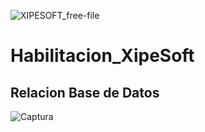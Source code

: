 ![XIPESOFT_free-file](https://user-images.githubusercontent.com/103220491/200727009-a1555bf6-ac80-4ea1-b848-5a665a69ed57.png)


# Habilitacion_XipeSoft

## Relacion Base de Datos 

![Captura](https://user-images.githubusercontent.com/103220491/200968717-d3f9ca65-4e95-4ff2-bff2-48fc8228e103.PNG)

